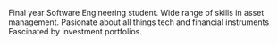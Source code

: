 Final year Software Engineering student. Wide range of skills in asset management.
Pasionate about all things tech and financial instruments
Fascinated by investment portfolios.
